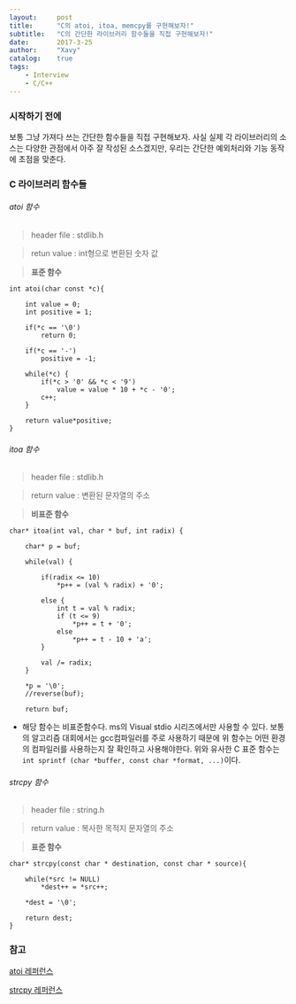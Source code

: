 ```yaml
---
layout:     post
title:      "C의 atoi, itoa, memcpy를 구현해보자!"
subtitle:   "C의 간단한 라이브러리 함수들을 직접 구현해보자!"
date:       2017-3-25
author:     "Xavy"
catalog:    true
tags:
    - Interview
    - C/C++
---
```


### 시작하기 전에

보통 그냥 가져다 쓰는 간단한 함수들을 직접 구현해보자. 사실 실제 각 라이브러리의 소스는 다양한 관점에서 아주 잘 작성된 소스겠지만, 우리는 간단한 예외처리와 기능 동작에 초점을 맞춘다.

### C 라이브러리 함수들

###### atoi 함수

> header file : stdlib.h

> retun value : int형으로 변환된 숫자 값

> **표준 함수**

```code
int atoi(char const *c){

	int value = 0;
	int positive = 1;

	if(*c == '\0')
		return 0;

	if(*c == '-')
		positive = -1;

	while(*c) {
		if(*c > '0' && *c < '9')
			value = value * 10 + *c - '0';
		c++;
	}

	return value*positive;
}
```
###### itoa 함수

> header file : stdlib.h

> return value : 변환된 문자열의 주소

> **비표준 함수**

```code
char* itoa(int val, char * buf, int radix) {

	char* p = buf;

	while(val) {

		if(radix <= 10)
			*p++ = (val % radix) + '0';

		else {
			int t = val % radix;
			if (t <= 9)
				*p++ = t + '0';
			else
				*p++ = t - 10 + 'a';
		}

		val /= radix;
	}

	*p = '\0';
	//reverse(buf);

	return buf;
```

- 해당 함수는 비표준함수다. ms의 Visual stdio 시리즈에서만 사용할 수 있다. 보통의 알고리즘 대회에서는 gcc컴파일러를 주로 사용하기 때문에 위 함수는 어떤 환경의 컴파일러를 사용하는지 잘 확인하고 사용해야한다. 위와 유사한 C 표준 함수는 `int sprintf (char *buffer, const char *format, ...)`이다.

###### strcpy 함수

> header file : string.h

> return value : 복사한 목적지 문자열의 주소

> **표준 함수**

```code
char* strcpy(const char * destination, const char * source){

	while(*src != NULL)
		*dest++ = *src++;

	*dest = '\0';

	return dest;
}
```


### 참고

[atoi 레퍼런스](http://www.cplusplus.com/reference/cstdlib/atoi/)

[strcpy 레퍼런스](http://www.cplusplus.com/reference/cstring/strcpy/)
